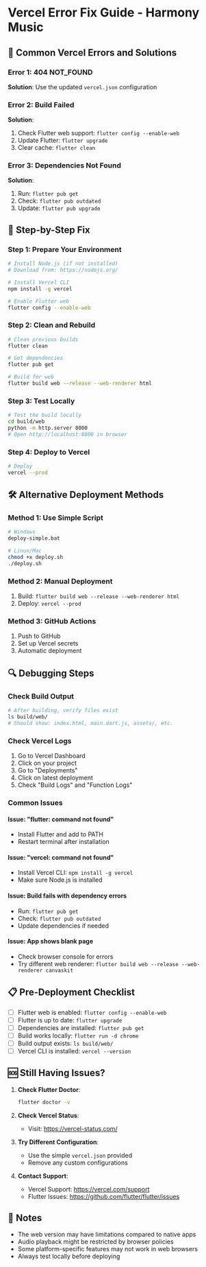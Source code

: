 # Vercel Error Fix Guide - Harmony Music

## 🚨 Common Vercel Errors and Solutions

### Error 1: 404 NOT_FOUND
**Solution**: Use the updated `vercel.json` configuration

### Error 2: Build Failed
**Solution**: 
1. Check Flutter web support: `flutter config --enable-web`
2. Update Flutter: `flutter upgrade`
3. Clear cache: `flutter clean`

### Error 3: Dependencies Not Found
**Solution**: 
1. Run: `flutter pub get`
2. Check: `flutter pub outdated`
3. Update: `flutter pub upgrade`

## 🔧 Step-by-Step Fix

### Step 1: Prepare Your Environment
```bash
# Install Node.js (if not installed)
# Download from: https://nodejs.org/

# Install Vercel CLI
npm install -g vercel

# Enable Flutter web
flutter config --enable-web
```

### Step 2: Clean and Rebuild
```bash
# Clean previous builds
flutter clean

# Get dependencies
flutter pub get

# Build for web
flutter build web --release --web-renderer html
```

### Step 3: Test Locally
```bash
# Test the build locally
cd build/web
python -m http.server 8000
# Open http://localhost:8000 in browser
```

### Step 4: Deploy to Vercel
```bash
# Deploy
vercel --prod
```

## 🛠️ Alternative Deployment Methods

### Method 1: Use Simple Script
```bash
# Windows
deploy-simple.bat

# Linux/Mac
chmod +x deploy.sh
./deploy.sh
```

### Method 2: Manual Deployment
1. Build: `flutter build web --release --web-renderer html`
2. Deploy: `vercel --prod`

### Method 3: GitHub Actions
1. Push to GitHub
2. Set up Vercel secrets
3. Automatic deployment

## 🔍 Debugging Steps

### Check Build Output
```bash
# After building, verify files exist
ls build/web/
# Should show: index.html, main.dart.js, assets/, etc.
```

### Check Vercel Logs
1. Go to Vercel Dashboard
2. Click on your project
3. Go to "Deployments"
4. Click on latest deployment
5. Check "Build Logs" and "Function Logs"

### Common Issues

#### Issue: "flutter: command not found"
- Install Flutter and add to PATH
- Restart terminal after installation

#### Issue: "vercel: command not found"
- Install Vercel CLI: `npm install -g vercel`
- Make sure Node.js is installed

#### Issue: Build fails with dependency errors
- Run: `flutter pub get`
- Check: `flutter pub outdated`
- Update dependencies if needed

#### Issue: App shows blank page
- Check browser console for errors
- Try different web renderer: `flutter build web --release --web-renderer canvaskit`

## 📋 Pre-Deployment Checklist

- [ ] Flutter web is enabled: `flutter config --enable-web`
- [ ] Flutter is up to date: `flutter upgrade`
- [ ] Dependencies are installed: `flutter pub get`
- [ ] Build works locally: `flutter run -d chrome`
- [ ] Build output exists: `ls build/web/`
- [ ] Vercel CLI is installed: `vercel --version`

## 🆘 Still Having Issues?

1. **Check Flutter Doctor**:
   ```bash
   flutter doctor -v
   ```

2. **Check Vercel Status**:
   - Visit: https://vercel-status.com/

3. **Try Different Configuration**:
   - Use the simple `vercel.json` provided
   - Remove any custom configurations

4. **Contact Support**:
   - Vercel Support: https://vercel.com/support
   - Flutter Issues: https://github.com/flutter/flutter/issues

## 📝 Notes

- The web version may have limitations compared to native apps
- Audio playback might be restricted by browser policies
- Some platform-specific features may not work in web browsers
- Always test locally before deploying
